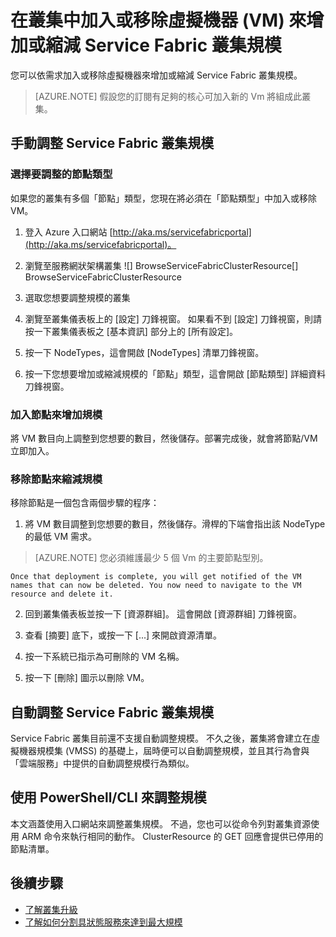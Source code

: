 <properties
   pageTitle="增加或縮減 Service Fabric 叢集規模 |Microsoft Azure"
   description="依需求加入或移除虛擬機器節點來增加或縮減 Service Fabric 叢集規模"
   services="service-fabric"
   documentationCenter=".net"
   authors="ChackDan"
   manager="timlt"
   editor=""/>

<tags
   ms.service="service-fabric"
   ms.devlang="dotnet"
   ms.topic="article"
   ms.tgt_pltfrm="na"
   ms.workload="na"
   ms.date="11/03/2015"
   ms.author="chackdan"/>

# 在叢集中加入或移除虛擬機器 (VM) 來增加或縮減 Service Fabric 叢集規模

您可以依需求加入或移除虛擬機器來增加或縮減 Service Fabric 叢集規模。

>[AZURE.NOTE] 假設您的訂閱有足夠的核心可加入新的 Vm 將組成此叢集。


## 手動調整 Service Fabric 叢集規模

### 選擇要調整的節點類型

如果您的叢集有多個「節點」類型，您現在將必須在「節點類型」中加入或移除 VM。

1. 登入 Azure 入口網站 [http://aka.ms/servicefabricportal](http://aka.ms/servicefabricportal)。

2. 瀏覽至服務網狀架構叢集
 ![] BrowseServiceFabricClusterResource[] BrowseServiceFabricClusterResource

3. 選取您想要調整規模的叢集

4. 瀏覽至叢集儀表板上的 [設定] 刀鋒視窗。 如果看不到 [設定] 刀鋒視窗，則請按一下叢集儀表板之 [基本資訊] 部分上的 [所有設定]。

5. 按一下 NodeTypes，這會開啟 [NodeTypes] 清單刀鋒視窗。

7. 按一下您想要增加或縮減規模的「節點」類型，這會開啟 [節點類型] 詳細資料刀鋒視窗。

### 加入節點來增加規模

將 VM 數目向上調整到您想要的數目，然後儲存。部署完成後，就會將節點/VM 立即加入。

### 移除節點來縮減規模

移除節點是一個包含兩個步驟的程序：

1. 將 VM 數目調整到您想要的數目，然後儲存。滑桿的下端會指出該 NodeType 的最低 VM 需求。

  >[AZURE.NOTE] 您必須維護最少 5 個 Vm 的主要節點型別。

    Once that deployment is complete, you will get notified of the VM names that can now be deleted. You now need to navigate to the VM resource and delete it.

2. 回到叢集儀表板並按一下 [資源群組]。 這會開啟 [資源群組] 刀鋒視窗。

3. 查看 [摘要] 底下，或按一下 [...] 來開啟資源清單。

4. 按一下系統已指示為可刪除的 VM 名稱。

5. 按一下 [刪除] 圖示以刪除 VM。

## 自動調整 Service Fabric 叢集規模

Service Fabric 叢集目前還不支援自動調整規模。 不久之後，叢集將會建立在虛擬機器規模集 (VMSS) 的基礎上，屆時便可以自動調整規模，並且其行為會與「雲端服務」中提供的自動調整規模行為類似。

## 使用 PowerShell/CLI 來調整規模

本文涵蓋使用入口網站來調整叢集規模。 不過，您也可以從命令列對叢集資源使用 ARM 命令來執行相同的動作。 ClusterResource 的 GET 回應會提供已停用的節點清單。

## 後續步驟

- [了解叢集升級](service-fabric-cluster-upgrade.md)
- [了解如何分割具狀態服務來達到最大規模](service-fabric-concepts-partitioning.md)


<!--Image references-->
[BrowseServiceFabricClusterResource]: ./media/service-fabric-cluster-scale-up-down/BrowseServiceFabricClusterResource.png

